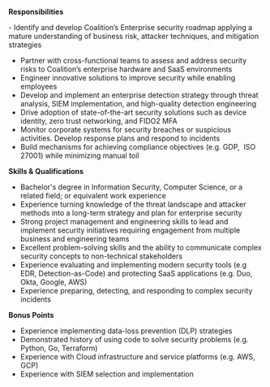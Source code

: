 

**Responsibilities**

️- Identify and develop Coalition’s Enterprise security roadmap applying a mature understanding of business risk, attacker techniques, and mitigation strategies
- Partner with cross-functional teams to assess and address security risks to Coalition’s enterprise hardware and SaaS environments
- Engineer innovative solutions to improve security while enabling employees
- Develop and implement an enterprise detection strategy through threat analysis, SIEM implementation, and high-quality detection engineering
- Drive adoption of state-of-the-art security solutions such as device identity, zero trust networking, and FIDO2 MFA
- Monitor corporate systems for security breaches or suspicious activities. Develop response plans and respond to incidents
- Build mechanisms for achieving compliance objectives (e.g. GDP,  ISO 27001) while minimizing manual toil

**Skills & Qualifications**

- Bachelor's degree in Information Security, Computer Science, or a related field; or equivalent work experience
- Experience turning knowledge of the threat landscape and attacker methods into a long-term strategy and plan for enterprise security
- Strong project management and engineering skills to lead and implement security initiatives requiring engagement from multiple business and engineering teams
- Excellent problem-solving skills and the ability to communicate complex security concepts to non-technical stakeholders
- Experience evaluating and implementing modern security tools (e.g EDR, Detection-as-Code) and protecting SaaS applications (e.g. Duo, Okta, Google, AWS)
- Experience preparing, detecting, and responding to complex security incidents

**Bonus Points**

- Experience implementing data-loss prevention (DLP) strategies
- Demonstrated history of using code to solve security problems (e.g. Python, Go, Terraform)
- Experience with Cloud infrastructure and service platforms (e.g. AWS, GCP)
- Experience with SIEM selection and implementation